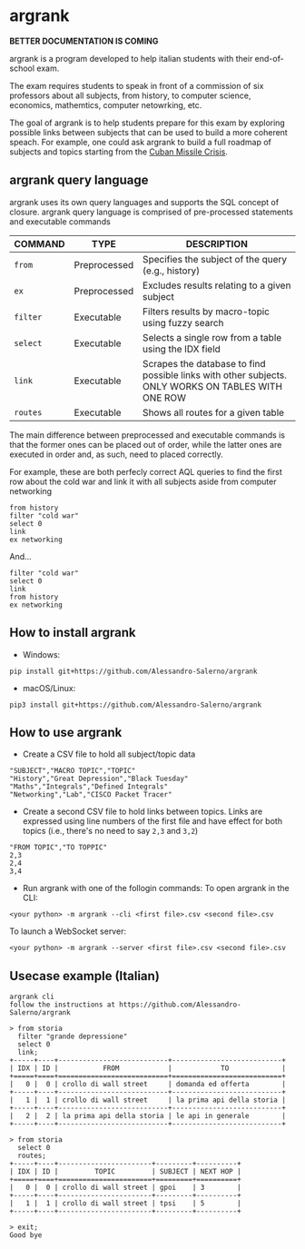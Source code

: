 # argrank
**BETTER DOCUMENTATION IS COMING**


argrank is a program developed to help italian students with their end-of-school exam.

The exam requires students to speak in front of a commission of six professors about all subjects, from history, to computer science, economics, mathemtics, computer netowrking, etc.

The goal of argrank is to help students prepare for this exam by exploring possible links between subjects that can be used to build a more coherent speach. For example, one could ask argrank to build a full roadmap of subjects and topics starting from the [Cuban Missile Crisis]().

## argrank query language
argrank uses its own query languages and supports the SQL concept of closure.
argrank query language is comprised of pre-processed statements and executable commands

| COMMAND | TYPE | DESCRIPTION |
| - | - | - |
| `from` | Preprocessed | Specifies the subject of the query (e.g., history) |
| `ex` | Preprocessed | Excludes results relating to a given subject |
| `filter` | Executable | Filters results by macro-topic using fuzzy search |
| `select` | Executable | Selects a single row from a table using the IDX field |
| `link` | Executable | Scrapes the database to find possible links with other subjects. ONLY WORKS ON TABLES WITH ONE ROW |
| `routes` | Executable | Shows all routes for a given table |

The main difference between preprocessed and executable commands is that the former ones can be placed out of order, while the latter ones are executed in order and, as such, need to placed correctly.

For example, these are both perfecly correct AQL queries to find the first row about the cold war and link it with all subjects aside from computer networking
```
from history
filter "cold war"
select 0
link
ex networking
```

And...
```
filter "cold war"
select 0
link
from history
ex networking
```

## How to install argrank
* Windows:
```
pip install git+https://github.com/Alessandro-Salerno/argrank
```
* macOS/Linux:
```
pip3 install git+https://github.com/Alessandro-Salerno/argrank
```

## How to use argrank
* Create a CSV file to hold all subject/topic data
```csv
"SUBJECT","MACRO TOPIC","TOPIC"
"History","Great Depression","Black Tuesday"
"Maths","Integrals","Defined Integrals"
"Networking","Lab","CISCO Packet Tracer"
```
* Create a second CSV file to hold links between topics. Links are expressed using line numbers of the first file and have effect for both topics (i.e., there's no need to say `2,3` and `3,2`)
```csv
"FROM TOPIC","TO TOPPIC"
2,3
2,4
3,4
```
* Run argrank with one of the follogin commands:
To open argrank in the CLI:
```
<your python> -m argrank --cli <first file>.csv <second file>.csv
```

To launch a WebSocket server:
```
<your python> -m argrank --server <first file>.csv <second file>.csv
```

## Usecase example (Italian)
```
argrank cli
follow the instructions at https://github.com/Alessandro-Salerno/argrank

> from storia
  filter "grande depressione"
  select 0
  link;
+-----+----+---------------------------+---------------------------+
| IDX | ID |           FROM            |            TO             |
+=====+====+===========================+===========================+
|   0 |  0 | crollo di wall street     | domanda ed offerta        |
+-----+----+---------------------------+---------------------------+
|   1 |  1 | crollo di wall street     | la prima api della storia |
+-----+----+---------------------------+---------------------------+
|   2 |  2 | la prima api della storia | le api in generale        |
+-----+----+---------------------------+---------------------------+

> from storia
  select 0
  routes;
+-----+----+-----------------------+---------+----------+
| IDX | ID |         TOPIC         | SUBJECT | NEXT HOP |
+=====+====+=======================+=========+==========+
|   0 |  0 | crollo di wall street | gpoi    | 3        |
+-----+----+-----------------------+---------+----------+
|   1 |  1 | crollo di wall street | tpsi    | 5        |
+-----+----+-----------------------+---------+----------+

> exit;
Good bye
```
